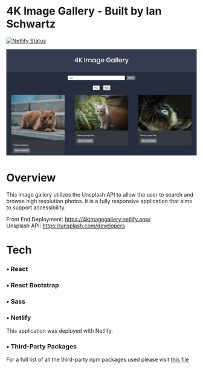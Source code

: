 # 4K Image Gallery - Built by Ian Schwartz

[![Netlify Status](https://api.netlify.com/api/v1/badges/b86bf93b-6236-484f-a072-e153351b4e1e/deploy-status)](https://app.netlify.com/sites/4kimagegallery/deploys)

<div align="center"><img src="image-gallery-app/src/assets/image-gallery-screenshot.png" /></div>

# Overview 

This image gallery utilizes the Unsplash API to allow the user to search and browse high resolution photos. It is a fully responsive application that aims to support accessibility.

Front End Deployment: https://4kimagegallery.netlify.app/ <br/>
Unsplash API: https://unsplash.com/developers

 # Tech

### • React

### • React Bootstrap

### • Sass

### • Netlify

This application was deployed with Netlify.

### • Third-Party Packages

For a full list of all the third-party npm packages used please visit [this file](https://github.com/ian-schwartz/image-gallery/blob/master/image-gallery-app/package.json)
